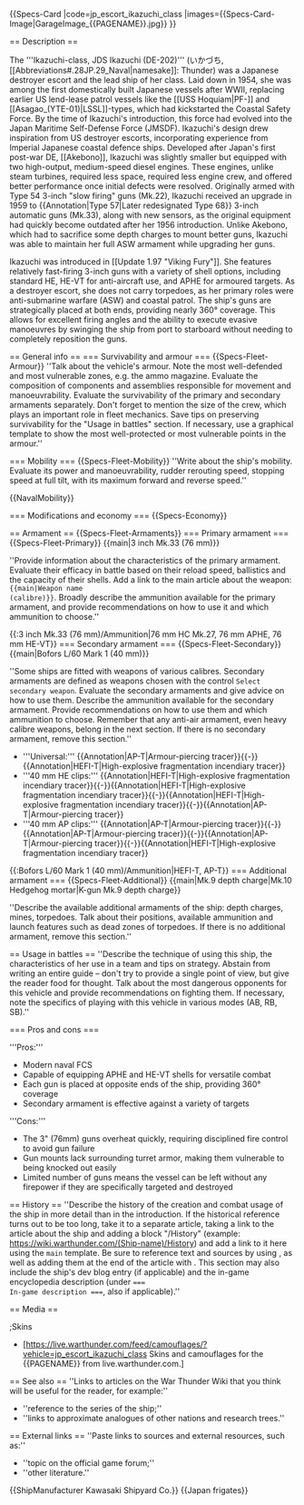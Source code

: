 {{Specs-Card
|code=jp_escort_ikazuchi_class
|images={{Specs-Card-Image|GarageImage_{{PAGENAME}}.jpg}}
}}

== Description ==
<!-- ''In the first part of the description, cover the history of the ship's creation and military application. In the second part, tell the reader about using this ship in the game. Add a screenshot: if a beginner player has a hard time remembering vehicles by name, a picture will help them identify the ship in question.'' -->
The '''Ikazuchi-class, JDS Ikazuchi (DE-202)''' (いかづち, [[Abbreviations#.28JP.29_Naval|namesake]]: Thunder) was a Japanese destroyer escort and the lead ship of her class. Laid down in 1954, she was among the first domestically built Japanese vessels after WWII, replacing earlier US lend-lease patrol vessels like the [[USS Hoquiam|PF-]] and [[Asagao_(YTE-01)|LSSL]]-types, which had kickstarted the Coastal Safety Force. By the time of Ikazuchi's introduction, this force had evolved into the Japan Maritime Self-Defense Force (JMSDF). Ikazuchi's design drew inspiration from US destroyer escorts, incorporating experience from Imperial Japanese coastal defence ships. Developed after Japan's first post-war DE, [[Akebono]], Ikazuchi was slightly smaller but equipped with two high-output, medium-speed diesel engines. These engines, unlike steam turbines, required less space, required less engine crew, and offered better performance once initial defects were resolved. Originally armed with Type 54 3-inch "slow firing" guns (Mk.22), Ikazuchi received an upgrade in 1959 to {{Annotation|Type 57|Later redesignated Type 68}} 3-inch automatic guns (Mk.33), along with new sensors, as the original equipment had quickly become outdated after her 1956 introduction. Unlike Akebono, which had to sacrifice some depth charges to mount better guns, Ikazuchi was able to maintain her full ASW armament while upgrading her guns.

Ikazuchi was introduced in [[Update 1.97 "Viking Fury"]]. She features relatively fast-firing 3-inch guns with a variety of shell options, including standard HE, HE-VT for anti-aircraft use, and APHE for armoured targets. As a destroyer escort, she does not carry torpedoes, as her primary roles were anti-submarine warfare (ASW) and coastal patrol. The ship's guns are strategically placed at both ends, providing nearly 360° coverage. This allows for excellent firing angles and the ability to execute evasive manoeuvres by swinging the ship from port to starboard without needing to completely reposition the guns.

== General info ==
=== Survivability and armour ===
{{Specs-Fleet-Armour}}
''Talk about the vehicle's armour. Note the most well-defended and most vulnerable zones, e.g. the ammo magazine. Evaluate the composition of components and assemblies responsible for movement and manoeuvrability. Evaluate the survivability of the primary and secondary armaments separately. Don't forget to mention the size of the crew, which plays an important role in fleet mechanics. Save tips on preserving survivability for the "Usage in battles" section. If necessary, use a graphical template to show the most well-protected or most vulnerable points in the armour.''

=== Mobility ===
{{Specs-Fleet-Mobility}}
''Write about the ship's mobility. Evaluate its power and manoeuvrability, rudder rerouting speed, stopping speed at full tilt, with its maximum forward and reverse speed.''

{{NavalMobility}}

=== Modifications and economy ===
{{Specs-Economy}}

== Armament ==
{{Specs-Fleet-Armaments}}
=== Primary armament ===
{{Specs-Fleet-Primary}}
{{main|3 inch Mk.33 (76 mm)}}

''Provide information about the characteristics of the primary armament. Evaluate their efficacy in battle based on their reload speed, ballistics and the capacity of their shells. Add a link to the main article about the weapon: <code><nowiki>{{main|Weapon name (calibre)}}</nowiki></code>. Broadly describe the ammunition available for the primary armament, and provide recommendations on how to use it and which ammunition to choose.''

{{:3 inch Mk.33 (76 mm)/Ammunition|76 mm HC Mk.27, 76 mm APHE, 76 mm HE-VT}}
=== Secondary armament ===
{{Specs-Fleet-Secondary}}
{{main|Bofors L/60 Mark 1 (40 mm)}}

''Some ships are fitted with weapons of various calibres. Secondary armaments are defined as weapons chosen with the control <code>Select secondary weapon</code>. Evaluate the secondary armaments and give advice on how to use them. Describe the ammunition available for the secondary armament. Provide recommendations on how to use them and which ammunition to choose. Remember that any anti-air armament, even heavy calibre weapons, belong in the next section. If there is no secondary armament, remove this section.''

* '''Universal:''' {{Annotation|AP-T|Armour-piercing tracer}}{{-}}{{Annotation|HEFI-T|High-explosive fragmentation incendiary tracer}}
* '''40 mm HE clips:''' {{Annotation|HEFI-T|High-explosive fragmentation incendiary tracer}}{{-}}{{Annotation|HEFI-T|High-explosive fragmentation incendiary tracer}}{{-}}{{Annotation|HEFI-T|High-explosive fragmentation incendiary tracer}}{{-}}{{Annotation|AP-T|Armour-piercing tracer}}
* '''40 mm AP clips:''' {{Annotation|AP-T|Armour-piercing tracer}}{{-}}{{Annotation|AP-T|Armour-piercing tracer}}{{-}}{{Annotation|AP-T|Armour-piercing tracer}}{{-}}{{Annotation|HEFI-T|High-explosive fragmentation incendiary tracer}}

{{:Bofors L/60 Mark 1 (40 mm)/Ammunition|HEFI-T, AP-T}}
=== Additional armament ===
{{Specs-Fleet-Additional}}
{{main|Mk.9 depth charge|Mk.10 Hedgehog mortar|K-gun Mk.9 depth charge}}

''Describe the available additional armaments of the ship: depth charges, mines, torpedoes. Talk about their positions, available ammunition and launch features such as dead zones of torpedoes. If there is no additional armament, remove this section.''

== Usage in battles ==
''Describe the technique of using this ship, the characteristics of her use in a team and tips on strategy. Abstain from writing an entire guide – don't try to provide a single point of view, but give the reader food for thought. Talk about the most dangerous opponents for this vehicle and provide recommendations on fighting them. If necessary, note the specifics of playing with this vehicle in various modes (AB, RB, SB).''

=== Pros and cons ===
<!-- ''Summarise and briefly evaluate the vehicle in terms of its characteristics and combat effectiveness. Mark its pros and cons in the bulleted list. Try not to use more than 6 points for each of the characteristics. Avoid using categorical definitions such as "bad", "good" and the like - use substitutions with softer forms such as "inadequate" and "effective".'' -->

'''Pros:'''

* Modern naval FCS
* Capable of equipping APHE and HE-VT shells for versatile combat
* Each gun is placed at opposite ends of the ship, providing 360° coverage
* Secondary armament is effective against a variety of targets

'''Cons:'''

* The 3" (76mm) guns overheat quickly, requiring disciplined fire control to avoid gun failure
* Gun mounts lack surrounding turret armor, making them vulnerable to being knocked out easily
* Limited number of guns means the vessel can be left without any firepower if they are specifically targeted and destroyed

== History ==
''Describe the history of the creation and combat usage of the ship in more detail than in the introduction. If the historical reference turns out to be too long, take it to a separate article, taking a link to the article about the ship and adding a block "/History" (example: <nowiki>https://wiki.warthunder.com/(Ship-name)/History</nowiki>) and add a link to it here using the <code>main</code> template. Be sure to reference text and sources by using <code><nowiki><ref></ref></nowiki></code>, as well as adding them at the end of the article with <code><nowiki><references /></nowiki></code>. This section may also include the ship's dev blog entry (if applicable) and the in-game encyclopedia description (under <code><nowiki>=== In-game description ===</nowiki></code>, also if applicable).''

== Media ==
<!-- ''Excellent additions to the article would be video guides, screenshots from the game, and photos.'' -->

;Skins

* [https://live.warthunder.com/feed/camouflages/?vehicle=jp_escort_ikazuchi_class Skins and camouflages for the {{PAGENAME}} from live.warthunder.com.]

== See also ==
''Links to articles on the War Thunder Wiki that you think will be useful for the reader, for example:''

* ''reference to the series of the ship;''
* ''links to approximate analogues of other nations and research trees.''

== External links ==
''Paste links to sources and external resources, such as:''

* ''topic on the official game forum;''
* ''other literature.''

{{ShipManufacturer Kawasaki Shipyard Co.}}
{{Japan frigates}}